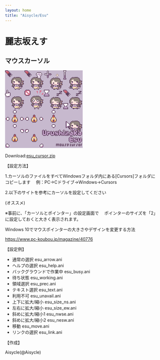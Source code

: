 ```yaml
---
layout: home
title: "Aisycle/Esu"
---
```

# 麗志坂えす
## マウスカーソル

![esu_cursor](img/esu/esu_cursor.gif "esu_cursor")

Download:[esu_cursor.zip](files/esu_cursor.zip)

【設定方法】

1.カーソルのファイルをすべてＷindowsフォルダ内にある[Cursors]フォルダにコピーします
　例：PC→Cドライブ→Windows→Cursors

2.以下のサイトを参考にカーソルを設定してください

(オススメ)

※事前に、「カーソルとポインター」の設定画面で
　ポインターのサイズを「2」に設定しておくと大きく表示されます。
 
Windows 10でマウスポインターの大きさやデザインを変更する方法

https://www.pc-koubou.jp/magazine/40776


【設定例】

* 通常の選択	esu_arrow.ani
* ヘルプの選択	esu_help.ani
* バックグラウンドで作業中	esu_busy.ani
* 待ち状態	esu_working.ani
* 領域選択	esu_prec.ani
* テキスト選択	esu_text.ani
* 利用不可	esu_unavail.ani
* 上下に拡大/縮小	esu_size_ns.ani
* 左右に拡大/縮小	esu_size_ew.ani
* 斜めに拡大/縮小1	esu_nwse.ani
* 斜めに拡大/縮小2	esu_nesw.ani
* 移動	esu_move.ani
* リンクの選択	esu_link.ani

【作成】 

Aisycle(@Aisycle)

